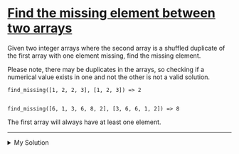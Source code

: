 # [Find the missing element between two arrays](https://www.codewars.com/kata/5a5915b8d39ec5aa18000030)

Given two integer arrays where the second array is a shuffled duplicate of the first array with one element missing,
find the missing element.

Please note, there may be duplicates in the arrays, so checking if a numerical value exists in one and not the other is
not a valid solution.

    find_missing([1, 2, 2, 3], [1, 2, 3]) => 2


    find_missing([6, 1, 3, 6, 8, 2], [3, 6, 6, 1, 2]) => 8

The first array will always have at least one element.

---

<details><summary>My Solution</summary>

```js
function findMissing(arr1, arr2) {
  const sorted1 = arr1.sort((a, b) => a - b);
  const sorted2 = arr2.sort((a, b) => a - b);
  for (let i = 0; i < sorted1.length; i++) {
    if (sorted1[i] !== sorted2[i]) return sorted1[i];
  }
}
```

</details>
